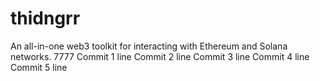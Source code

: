 # thidngrr
An all-in-one web3 toolkit for interacting with Ethereum and Solana networks. 7777
Commit 1 line
Commit 2 line
Commit 3 line
Commit 4 line
Commit 5 line
